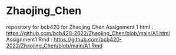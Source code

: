 # Zhaojing_Chen
repository for bcb420 for Zhaojing Chen
Assignment 1 html : https://github.com/bcb420-2022/Zhaojing_Chen/blob/main/A1.html
Assignment1 Rmd : https://github.com/bcb420-2022/Zhaojing_Chen/blob/main/A1.Rmd
